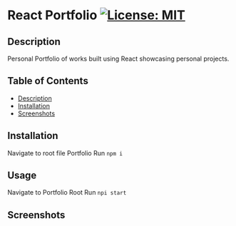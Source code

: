 # React Portfolio [![License: MIT](https://img.shields.io/badge/License-MIT-yellow.svg)](https://opensource.org/licenses/MIT)

## Description
Personal Portfolio of works built using React showcasing personal projects.

## Table of Contents

- [Description](#description)
- [Installation](#installation)
- [Screenshots](#screenshots)

## Installation

Navigate to root file Portfolio
Run `npm i`


## Usage

Navigate to Portfolio Root
Run `npi start`

## Screenshots